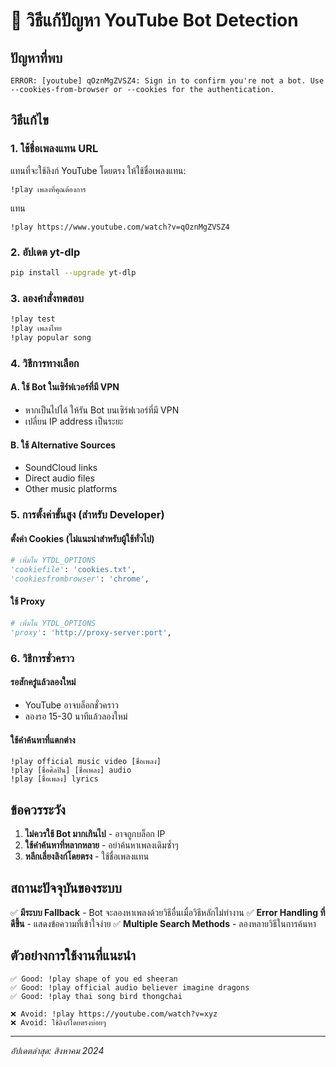 # 🚨 วิธีแก้ปัญหา YouTube Bot Detection

## ปัญหาที่พบ
```
ERROR: [youtube] qOznMgZVSZ4: Sign in to confirm you're not a bot. Use --cookies-from-browser or --cookies for the authentication.
```

## วิธีแก้ไข

### 1. ใช้ชื่อเพลงแทน URL
แทนที่จะใช้ลิงก์ YouTube โดยตรง ให้ใช้ชื่อเพลงแทน:
```
!play เพลงที่คุณต้องการ
```
แทน
```
!play https://www.youtube.com/watch?v=qOznMgZVSZ4
```

### 2. อัปเดต yt-dlp
```bash
pip install --upgrade yt-dlp
```

### 3. ลองคำสั่งทดสอบ
```bash
!play test
!play เพลงไทย
!play popular song
```

### 4. วิธีการทางเลือก

#### A. ใช้ Bot ในเซิร์ฟเวอร์ที่มี VPN
- หากเป็นไปได้ ให้รัน Bot บนเซิร์ฟเวอร์ที่มี VPN
- เปลี่ยน IP address เป็นระยะ

#### B. ใช้ Alternative Sources
- SoundCloud links
- Direct audio files
- Other music platforms

### 5. การตั้งค่าขั้นสูง (สำหรับ Developer)

#### ตั้งค่า Cookies (ไม่แนะนำสำหรับผู้ใช้ทั่วไป)
```python
# เพิ่มใน YTDL_OPTIONS
'cookiefile': 'cookies.txt',
'cookiesfrombrowser': 'chrome',
```

#### ใช้ Proxy
```python
# เพิ่มใน YTDL_OPTIONS
'proxy': 'http://proxy-server:port',
```

### 6. วิธีการชั่วคราว

#### รอสักครู่แล้วลองใหม่
- YouTube อาจบล็อกชั่วคราว
- ลองรอ 15-30 นาทีแล้วลองใหม่

#### ใช้คำค้นหาที่แตกต่าง
```
!play official music video [ชื่อเพลง]
!play [ชื่อศิลปิน] [ชื่อเพลง] audio
!play [ชื่อเพลง] lyrics
```

## ข้อควรระวัง

1. **ไม่ควรใช้ Bot มากเกินไป** - อาจถูกบล็อก IP
2. **ใช้คำค้นหาที่หลากหลาย** - อย่าค้นหาเพลงเดิมซ้ำๆ
3. **หลีกเลี่ยงลิงก์โดยตรง** - ใช้ชื่อเพลงแทน

## สถานะปัจจุบันของระบบ

✅ **มีระบบ Fallback** - Bot จะลองหาเพลงด้วยวิธีอื่นเมื่อวิธีหลักไม่ทำงาน
✅ **Error Handling ที่ดีขึ้น** - แสดงข้อความที่เข้าใจง่าย
✅ **Multiple Search Methods** - ลองหลายวิธีในการค้นหา

## ตัวอย่างการใช้งานที่แนะนำ

```
✅ Good: !play shape of you ed sheeran
✅ Good: !play official audio believer imagine dragons
✅ Good: !play thai song bird thongchai

❌ Avoid: !play https://youtube.com/watch?v=xyz
❌ Avoid: ใช้ลิงก์โดยตรงบ่อยๆ
```

---
*อัปเดตล่าสุด: สิงหาคม 2024*
